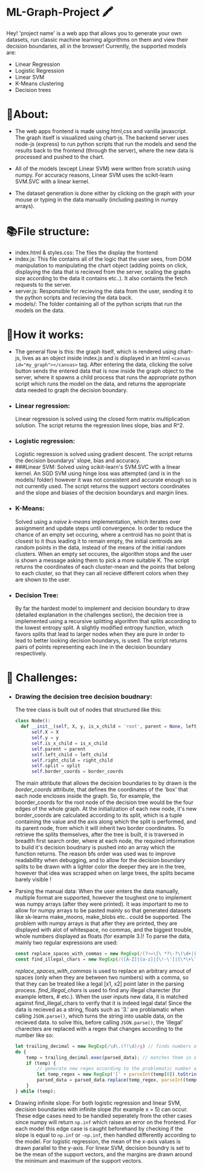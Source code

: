 # ML-Graph-Project :crayon:

Hey! 'project name' is a web app that allows you to generate your own datasets,
run classic machine learning algorithms on them and 
view their decision boundaries, all in the browser! 
Currently, the supported models are:
  * Linear Regression
  * Logistic Regression
  * Linear SVM
  * K-Means clustering
  * Decision trees

# :dna:About:

   * The web apps frontend is made using html,css and vanilla javascript. The graph itself 
    is visualized using chart-js. The backend server uses node-js (express) to run python scripts
    that run the models and send the results back to the frontend (through the server), where the new data is 
    processed and pushed to the chart.

   * All of the models (except Linear SVM) were written from scratch using numpy. For accuracy
     reasons, Linear SVM uses the scikit-learn SVM.SVC with a linear kernel.

   * The dataset generation is done either by clicking on the graph with your mouse or 
    typing in the data manually (including pasting in numpy arrays).


# :books:File structure:

  * index.html & styles.css: The files the display the frontend
  * index.js: This file contains all of the logic that the user
    sees, from DOM manipulation to manipulating the chart object
    (adding points on click, displaying the data that is recieved
    from the server, scaling the graphs size according to the data
    it contains etc..). It also containts the fetch requests to the
    server.
  * server.js: Responsible for recieving the data from the user,
    sending it to the python scripts and recieving the data back.
  * models/: The folder containing all of the python scripts that
    run the models on the data.

# :toolbox:How it works:
  * The general flow is this: the graph itself, which is rendered using chart-js, 
    lives as an object inside index.js and is displayed in an html ```<canvas id="my_graph"></canvas>```
    tag. After entering the data, clicking the solve button sends the entered data that is
    now inside the graph object to the server, where it spawns a child process that runs
    the appropriate python script which runs the model on the data, and returns the
    appropriate data needed to graph the decision boundary.
  * ### Linear regression: 
    Linear regression is solved using the closed form matrix multiplication
    solution. The script returns the regression lines slope, bias and R^2.
  * ### Logistic regression: 
    Logistic regression is solved using gradient descent. The script 
    returns the decision boundarys' slope, bias and accuracy. 
  * ###Linear SVM:
    Solved using scikit-learn's SVM.SVC with a linear kernel. An SGD SVM using hinge loss
    was attempted (and is in the models/ folder) however it was not consistent and accurate
    enough so is not currently used. The script returns the support vectors coordinates and 
    the slope and biases of the decision boundarys and margin lines.
  * ### K-Means:
    Solved using a *naive k-means* implementation, which iterates over assignment and 
    update steps until convergence. In order to reduce the chance of an empty set occuring,
    where a centroid has no point that is closest to it thus leading it to remain empty,
    the initial centroids are random points in the data, instead of the means of the initial
    random clusters. When an empty set occures, the algorithm stops and the user is shown
    a message asking them to pick a more suitable K. The script returns the coordinates of
    each cluster-mean and the points that belong to each cluster, so that they can all
    recieve different colors when they are shown to the user.
  * ### Decision Tree:
    By far the hardest model to implement and decision boundary to draw (detailed
    explanation in the challenges section), the decision tree is implemented using 
    a recursive splitting algorithm that splits according to the lowest entropy split.
    A slightly modified entropy function, which favors splits that lead to larger nodes
    when they are pure in order to lead to better looking decision boundarys, is used.
    The script returns pairs of points representing each line in the decision boundary
    respectively.
 
# :abacus: Challenges:
  
  * ### Drawing the decision tree decision boudnary:
    The tree class is built out of nodes that structured like this:
    ```python
    class Node():
      def __init__(self, X, y, is_x_child = 'root', parent = None, left_child = None, right_child = None, split = None, border_coords = []):
          self.X = X
          self.y = y
          self.is_x_child = is_x_child
          self.parent = parent
          self.left_child = left_child
          self.right_child = right_child
          self.split = split
          self.border_coords = border_coords
    ```
    The main attribute that allows the decision boundaries to by drawn is the
    *border_coords* attribute, that defines the coordinates of the 'box' that
    each node encloses inside the graph. So, for example, the boorder_coords for
    the root node of the decision tree would be the four edges of the whole graph.
    At the initialization of each new node, it's new border_coords are calculated
    according to its split, which is a tuple containing the value and the axis along 
    which the split is performed, and its parent node, from which it will inherit two
    border coordinates.
    To retrieve the splits themselves, after the tree is built, it is traversed
    in breadth first search order, where at each node, the required information 
    to build it's decision boudnary is pushed into an array which the function returns.
    The reason bfs order was used was to improve readabillity when debugging, and to allow
    for the decision boundary splits to be drawn with a lighter color the deeper they are
    in the tree, however that idea was scrapped when on large trees, the splits became
    barely visible !
  
  * Parsing the manual data:
    When the user enters the data manually, multiple format are supported, however the
    toughest one to implement was numpy arrays (after they were printed). It was 
    important to me to allow for numpy arrays to be pasted mainly so that generated
    datasets like sk-learns make_moons, make_blobs etc.. could be supported. The problem
    with numpy arrays is that after they are printed, they are displayed with alot of
    whitespace, no commas, and the biggest trouble, whole numbers displayed as floats
    (for example 3.)!
    To parse the data, mainly two regular expressions are used:
    ```javascript
    const replace_spaces_with_commas = new RegExp(/(?<=\[\ *?\-?\(\d+|([+-]?([0-9]*[.])?[0-9]+\.?\ *))( +?)(?=\ *\-?\(\d+|([+-]?([0-9]*[.])?[0-9]+\.?\ *)\])/g)
    const find_illegal_chars = new RegExp(/([A-Z]|[a-z]|[\!-\']|[\*\+\`]|[\:\;\?\@\^\_\~])+/g)
    ```
    *replace_spaces_with_commas* is used to replace an arbitrary amout of spaces
    (only when they are between two numbers) with a comma, so that they can be treated
    like a legal [x1, x2] point later in the parsing process.
    *find_illegal_chars* is used to find any illegal charecter (for example letters, # etc.).
    When the user inputs new data, it is matched against find_illegal_chars to verify that it
    is indeed legal data!
    Since the data is recieved as a string, floats such as '3.' are problamatic when calling
    `JSON.parse()`, which turns the string into usable data, on the recieved data. to solve this, before calling `JSON.parse()`, the 
    'illegal' charecters are replaced with a regex that changes according to the number like so:
    ```javascript
    let trailing_decimal = new RegExp(/\d\.(?!\d)/g) // finds numbers of the type 3., 1. etc...
    do {
        temp = trailing_decimal.exec(parsed_data); // matches them in string
        if (temp) {
            // generate new regex according to the problematic number and replace with legal one
            let temp_regex = new RegExp('[' + parseInt(temp[0]).toString() + '\\.]\\.(?!\\d)', "g")
            parsed_data = parsed_data.replace(temp_regex, parseInt(temp[0]).toString())
        }
    } while (temp);
    ```
  
  * Drawing infinite slope:
    For both logistic regression and linear SVM, decision boundaries with infinite slope
    (for example x = 5) can occur. These edge cases need to be handled seperately from the     other cases since numpy will return `np.inf` which raises an error on the frontend.
    For each model this edge case
    is caught beforehand by checking if the slope is equal to `np.inf` or `-np.inf`, then
    handled differently according to the model. For logistic regression, the mean of the
    x-axis values is drawn parallel to the y-axis. For linear SVM, decision boundry is
    set to be the mean of the support vectors, and the margins are drawn around the           minimum and maximum of the support vectors.

  
  
  

